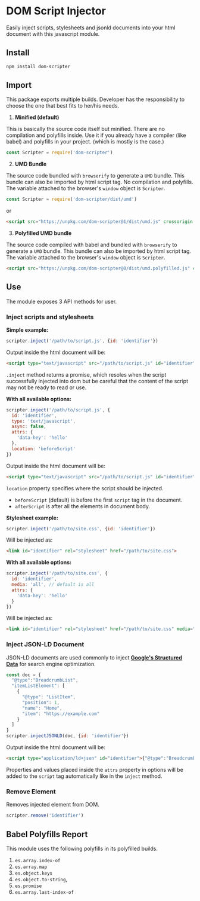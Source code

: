 # DOM Script Injector

Easily inject scripts, stylesheets and jsonld documents into your html document with this javascript module.

## Install

```sh
npm install dom-scripter
```

## Import

This package exports multiple builds. Developer has the responsibility to choose the one that best fits to her/his needs.

1. **Minified (default)**

This is basically the source code itself but minified. There are no compilation and polyfills inside. Use it if you already have a compiler (like babel) and polyfills in your project. (which is mostly is the case.)

```js
const Scripter = require('dom-scripter')
```

2. **UMD Bundle**

The source code bundled with `browserify` to generate a `UMD` bundle. This bundle can also be imported by html script tag. No compilation and polyfills. The variable attached to the browser's `window` object is `Scripter`.

```js
const Scripter = require('dom-scripter/dist/umd')
```

or

```html
<script src="https://unpkg.com/dom-scripter@1/dist/umd.js" crossorigin type="text/javascript"></script>
```

3. **Polyfilled UMD bundle**

The source code compiled with babel and bundled with `browserify` to generate a `UMD` bundle. This bundle can also be imported by html script tag. The variable attached to the browser's `window` object is `Scripter`.

```html
<script src="https://unpkg.com/dom-scripter@0/dist/umd.polyfilled.js" crossorigin type="text/javascript"></script>
```

## Use

The module exposes 3 API methods for user.

### Inject scripts and stylesheets

**Simple example:**

```js
scripter.inject('/path/to/script.js', {id: 'identifier'})
```

Output inside the html document will be:

```html
<script type="text/javascript" src="/path/to/script.js" id="identifier" async></script>
```

`.inject` method returns a promise, which resoles when the script successfully injected into dom but be careful that the content of the script may not be ready to read or use.

**With all available options:**

```js
scripter.inject('/path/to/script.js', {
  id: 'identifier',
  type: 'text/javascript',
  async: false,
  attrs: {
    'data-hey': 'hello'
  },
  location: 'beforeScript'
})
```

Output inside the html document will be:

```html
<script type="text/javascript" src="/path/to/script.js" id="identifier" data-hey="hello"></script>
```

`location` property specifies where the script should be injected.
- `beforeScript` (default) is before the first `script` tag in the document.
- `afterScript` is after all the elements in document body.

**Stylesheet example:**

```js
scripter.inject('/path/to/site.css', {id: 'identifier'})
```

Will be injected as:

```html
<link id="identifier" rel="stylesheet" href="/path/to/site.css">
```

**With all available options:**

```js
scripter.inject('/path/to/site.css', {
  id: 'identifier',
  media: 'all', // default is all
  attrs: {
    'data-hey': 'hello'
  }
})
```

Will be injected as:

```html
<link id="identifier" rel="stylesheet" href="/path/to/site.css" media="all" data-hey="hello">
```

### Inject JSON-LD Document

JSON-LD documents are used commonly to inject [**Google's Structured Data**][b7dd4d5a] for search engine optimization.

  [b7dd4d5a]: https://developers.google.com/search/docs/guides/intro-structured-data "Google's Structured Data"

```js
const doc = {
  "@type":"BreadcrumbList",
  "itemListElement": [
    {
      "@type": "ListItem",
      "position": 1,
      "name": "Home",
      "item": "https://example.com"
    }
  ]
}
scripter.injectJSONLD(doc, {id: 'identifier'})
```

Output inside the html document will be:

```html
<script type="application/ld+json" id="identifier">{"@type":"BreadcrumbList","itemListElement":[{"@type":"ListItem","position":1,"name":"Home","item":"https://example.com"}]}</script>
```

Properties and values placed inside the `attrs` property in options will be added to the `script` tag automatically like in the `inject` method.

### Remove Element

Removes injected element from DOM.

```js
scripter.remove('identifier')
```

## Babel Polyfills Report

This module uses the following polyfills in its polyfilled builds.

1. `es.array.index-of`
2. `es.array.map`
3. `es.object.keys`
4. `es.object.to-string`,
5. `es.promise`
6. `es.array.last-index-of`
